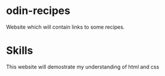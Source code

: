 # odin-recipes

Website which will contain links to some recipes. 

# Skills
This website will demostrate my understanding of html and css 